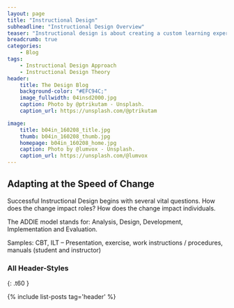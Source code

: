 ```yaml
---
layout: page
title: "Instructional Design"
subheadline: "Instructional Design Overview"
teaser: "Instructional design is about creating a custom learning experience for the learner."
breadcrumb: true
categories:
    - Blog
tags:
    - Instructional Design Approach
    - Instructional Design Theory
header:
    title: The Design Blog
    background-color: "#EFC94C;"
    image_fullwidth: 04insd2000.jpg
    caption: Photo by @ptrikutam - Unsplash.
    caption_url: https://unsplash.com/@ptrikutam

image:
    title: b04in_160208_title.jpg
    thumb: b04in_160208_thumb.jpg
    homepage: b04in_160208_home.jpg
    caption: Photo by @lumvox - Unsplash.
    caption_url: https://unsplash.com/@lumvox
---
```

<!--more-->

## Adapting at the Speed of Change
Successful Instructional Design begins with several vital questions. How does the change impact roles? How does the change impact individuals.

The ADDIE model stands for: Analysis, Design, Development, Implementation and Evaluation.

Samples: CBT, ILT – Presentation, exercise, work instructions / procedures, manuals (student and instructor)




### All Header-Styles
{: .t60 }

{% include list-posts tag='header' %}
